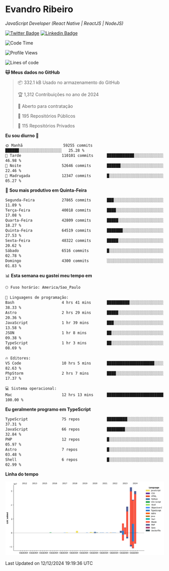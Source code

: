 # Evandro **Ribeiro**

*JavaScript Developer (React Native | ReactJS | NodeJS)*

[![Twitter Badge](https://img.shields.io/badge/-@ribeiroevandro-201B2D?style=flat-square&labelColor=201B2D&logo=twitter&logoColor=white&link=https://twitter.com/ribeiroevandro)](https://twitter.com/ribeiroevandro) 
[![Linkedin Badge](https://img.shields.io/badge/-Evandro%20Ribeiro-201B2D?style=flat-square&logo=Linkedin&logoColor=white&link=https://www.linkedin.com/in/ribeiroevandro)](https://www.linkedin.com/in/ribeiroevandro) 


<!--START_SECTION:waka-->
![Code Time](http://img.shields.io/badge/Code%20Time-4%2C201%20hrs%209%20mins-blue)

![Profile Views](http://img.shields.io/badge/Visualizac%C3%B5es%20do%20perfil-0-blue)

![Lines of code](https://img.shields.io/badge/Desde%20o%20Hello%20World%20eu%20escrevi-120.3%20million%20linhas%20de%20c%C3%B3digo-blue)

**🐱 Meus dados no GitHub** 

> 📦 332.1 kB Usado no armazenamento do GitHub 
 > 
> 🏆 1,312 Contribuições no ano de 2024
 > 
> 💼 Aberto para contratação
 > 
> 📜 195 Repositórios Públicos 
 > 
> 🔑 115 Repositórios Privados 
 > 
**Eu sou diurno 🐤** 

```text
🌞 Manhã                  59255 commits       ██████░░░░░░░░░░░░░░░░░░░   25.28 % 
🌆 Tarde                  110101 commits      ████████████░░░░░░░░░░░░░   46.98 % 
🌃 Noite                  52646 commits       ██████░░░░░░░░░░░░░░░░░░░   22.46 % 
🌙 Madrugada              12347 commits       █░░░░░░░░░░░░░░░░░░░░░░░░   05.27 % 
```
📅 **Sou mais produtivo em Quinta-Feira** 

```text
Segunda-Feira            27865 commits       ███░░░░░░░░░░░░░░░░░░░░░░   11.89 % 
Terça-Feira              40018 commits       ████░░░░░░░░░░░░░░░░░░░░░   17.08 % 
Quarta-Feira             42809 commits       █████░░░░░░░░░░░░░░░░░░░░   18.27 % 
Quinta-Feira             64519 commits       ███████░░░░░░░░░░░░░░░░░░   27.53 % 
Sexta-Feira              48322 commits       █████░░░░░░░░░░░░░░░░░░░░   20.62 % 
Sábado                   6516 commits        █░░░░░░░░░░░░░░░░░░░░░░░░   02.78 % 
Domingo                  4300 commits        ░░░░░░░░░░░░░░░░░░░░░░░░░   01.83 % 
```


📊 **Esta semana eu gastei meu tempo em** 

```text
🕑︎ Fuso horário: America/Sao_Paulo

💬 Linguagens de programação: 
Bash                     4 hrs 41 mins       ██████████░░░░░░░░░░░░░░░   38.33 % 
Astro                    2 hrs 29 mins       █████░░░░░░░░░░░░░░░░░░░░   20.36 % 
JavaScript               1 hr 39 mins        ███░░░░░░░░░░░░░░░░░░░░░░   13.58 % 
JSON                     1 hr 8 mins         ██░░░░░░░░░░░░░░░░░░░░░░░   09.38 % 
TypeScript               1 hr 3 mins         ██░░░░░░░░░░░░░░░░░░░░░░░   08.69 % 

🔥 Editores: 
VS Code                  10 hrs 5 mins       █████████████████████░░░░   82.63 % 
PhpStorm                 2 hrs 7 mins        ████░░░░░░░░░░░░░░░░░░░░░   17.37 % 

💻 Sistema operacional: 
Mac                      12 hrs 13 mins      █████████████████████████   100.00 % 
```

**Eu geralmente programo em TypeScript** 

```text
TypeScript               75 repos            █████████░░░░░░░░░░░░░░░░   37.31 % 
JavaScript               66 repos            ████████░░░░░░░░░░░░░░░░░   32.84 % 
PHP                      12 repos            █░░░░░░░░░░░░░░░░░░░░░░░░   05.97 % 
Astro                    7 repos             █░░░░░░░░░░░░░░░░░░░░░░░░   03.48 % 
Shell                    6 repos             █░░░░░░░░░░░░░░░░░░░░░░░░   02.99 % 
```



**Linha do tempo**

![Lines of Code chart](https://raw.githubusercontent.com/ribeiroevandro/ribeiroevandro/main/assets/bar_graph.png)


 Last Updated on 12/12/2024 19:19:36 UTC
<!--END_SECTION:waka-->
